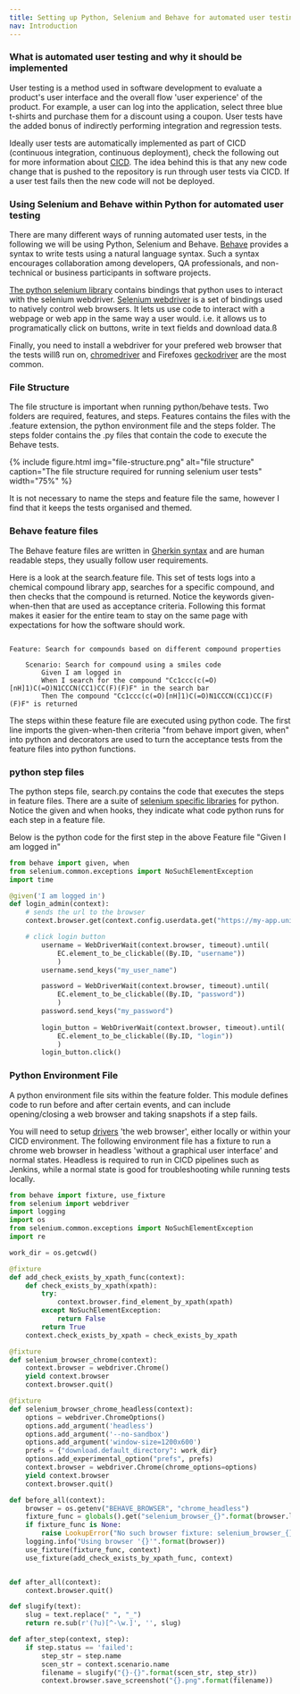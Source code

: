 ```yaml
---
title: Setting up Python, Selenium and Behave for automated user testing
nav: Introduction
---
```


### What is automated user testing and why it should be implemented

User testing is a method used in software development to evaluate a product's user interface and the overall flow 'user experience' of the product. For example, a user can log into the application, select three blue t-shirts and purchase them for a discount using a coupon. User tests have the added bonus of indirectly performing integration and regression tests. 

Ideally user tests are automatically implemented as part of CICD (continuous integration, continuous deployment), check the following out for more information about [CICD](https://www.redhat.com/en/topics/devops/what-is-ci-cd). The idea behind this is that any new code change that is pushed to the repository is run through user tests via CICD. If a user test fails then the new code will not be deployed.

### Using Selenium and Behave within Python for automated user testing

There are many different ways of running automated user tests, in the following we will be using Python, Selenium and Behave. [Behave](https://behave.readthedocs.io/en/stable/) provides a syntax to write tests using a natural language syntax. Such a syntax encourages collaboration among developers, QA professionals, and non-technical or business participants in software projects.

[The python selenium library](https://pypi.org/project/selenium/) contains bindings that python uses to interact with the selenium webdriver. [Selenium webdriver](https://www.selenium.dev/documentation/webdriver/) is a set of bindings used to natively control web browsers. It lets us use code to interact with a webpage or web app in the same way a user would. i.e. it allows us to programatically click on buttons, write in text fields and download data.ß

Finally, you need to install a webdriver for your prefered web browser that the tests willß run on, [chromedriver](https://developer.chrome.com/docs/chromedriver) and Firefoxes [geckodriver](https://firefox-source-docs.mozilla.org/testing/geckodriver/) are the most common.


### File Structure

The file structure is important when running python/behave tests. Two folders are required, features, and steps. Features contains the files with the .feature extension, the python environment file and the steps folder. The steps folder contains the .py files that contain the code to execute the Behave tests. 

{% include figure.html img="file-structure.png" alt="file structure" caption="The file structure required for running selenium user tests" width="75%" %}

It is not necessary to name the steps and feature file the same, however I find that it keeps the tests organised and themed.

### Behave feature files
The Behave feature files are written in [Gherkin syntax](https://cucumber.io/docs/gherkin/) and are human readable steps, they usually follow user requirements.

Here is a look at the search.feature file. This set of tests logs into a chemical compound library app, searches for a specific compound, and then checks that the compound is returned. Notice the keywords given-when-then that are used as acceptance criteria. Following this format makes it easier for the entire team to stay on the same page with expectations for how the software should work.

```gherkin

Feature: Search for compounds based on different compound properties

    Scenario: Search for compound using a smiles code
        Given I am logged in
        When I search for the compound "Cc1ccc(c(=O)[nH]1)C(=O)N1CCCN(CC1)CC(F)(F)F" in the search bar
        Then The compound "Cc1ccc(c(=O)[nH]1)C(=O)N1CCCN(CC1)CC(F)(F)F" is returned

```
The steps within these feature file are executed using python code. The first line imports the given-when-then criteria "from behave import given, when" into python and decorators are used to turn the acceptance tests from the feature files into python functions.

### python step files
The python steps file, search.py contains the code that executes the steps in feature files. There are a suite of [selenium specific libraries](https://selenium-python.readthedocs.io/) for python.
Notice the given and when hooks, they indicate what code python runs for each step in a feature file.

Below is the python code for the first step in the above Feature file "Given I am logged in"

```python
from behave import given, when
from selenium.common.exceptions import NoSuchElementException
import time

@given('I am logged in')
def login_admin(context):
    # sends the url to the browser
    context.browser.get(context.config.userdata.get("https://my-app.uni.edu.au"))

    # click login button
        username = WebDriverWait(context.browser, timeout).until(
            EC.element_to_be_clickable((By.ID, "username"))
            )
        username.send_keys("my_user_name")

        password = WebDriverWait(context.browser, timeout).until(
            EC.element_to_be_clickable((By.ID, "password"))
            )
        password.send_keys("my_password")
    
        login_button = WebDriverWait(context.browser, timeout).until(
            EC.element_to_be_clickable((By.ID, "login"))
            )
        login_button.click()
```

### Python Environment File
A python environment file sits within the feature folder. This module defines code to run before and after certain events, and can include opening/closing a web browser and taking snapshots if a step fails.

You will need to setup [drivers](https://selenium-python.readthedocs.io/installation.html#drivers) 'the web browser', either locally or within your CICD environment. The following environment file has a fixture to run a chrome web browser in headless 'without a graphical user interface' and normal states. Headless is required to run in CICD pipelines such as Jenkins, while a normal state is good for troubleshooting while running tests locally.

```python
from behave import fixture, use_fixture
from selenium import webdriver
import logging
import os
from selenium.common.exceptions import NoSuchElementException
import re

work_dir = os.getcwd()

@fixture
def add_check_exists_by_xpath_func(context):
    def check_exists_by_xpath(xpath):
        try:
            context.browser.find_element_by_xpath(xpath)
        except NoSuchElementException:
            return False
        return True
    context.check_exists_by_xpath = check_exists_by_xpath

@fixture
def selenium_browser_chrome(context):
    context.browser = webdriver.Chrome()
    yield context.browser
    context.browser.quit()

@fixture
def selenium_browser_chrome_headless(context):
    options = webdriver.ChromeOptions()
    options.add_argument('headless')
    options.add_argument('--no-sandbox')
    options.add_argument('window-size=1200x600')
    prefs = {"download.default_directory": work_dir}
    options.add_experimental_option("prefs", prefs)
    context.browser = webdriver.Chrome(chrome_options=options)
    yield context.browser
    context.browser.quit()

def before_all(context):
    browser = os.getenv("BEHAVE_BROWSER", "chrome_headless")
    fixture_func = globals().get("selenium_browser_{}".format(browser.lower().strip()), None)
    if fixture_func is None:
        raise LookupError("No such browser fixture: selenium_browser_{}".format(browser.lower().strip()))
    logging.info("Using browser '{}'".format(browser))
    use_fixture(fixture_func, context)
    use_fixture(add_check_exists_by_xpath_func, context)


def after_all(context):
    context.browser.quit()

def slugify(text):
    slug = text.replace(" ", "_")
    return re.sub(r'(?u)[^-\w.]', '', slug)

def after_step(context, step):
    if step.status == 'failed':
        step_str = step.name
        scen_str = context.scenario.name
        filename = slugify("{}-{}".format(scen_str, step_str))
        context.browser.save_screenshot("{}.png".format(filename))
```



